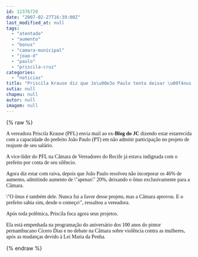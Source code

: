 ```yaml
---
id: 12376720
date: "2007-02-27T16:39:00Z"
last_modified_at: null
tags:
  - "atentado"
  - "aumento"
  - "bonus"
  - "camara-municipal"
  - "joao-d"
  - "paulo"
  - "priscila-cruz"
categories:
  - "noticias"
title: "Priscila Krause diz que Jo\u00e3o Paulo tenta deixar \u00f4nus do aumento nas costas da C\u00e2mara Municipal"
sutia: null
chapeu: null
autor: null
imagem: null
---
```

{% raw %}
<p><P><FONT face=Verdana>A vereadora Priscila Krause (PFL) envia mail ao ex-<STRONG>Blog do JC</STRONG> dizendo estar estarrecida com a capacidade do prefeito João Paulo (PT) em não admitir participação no projeto de reajuste de seu salário. </FONT></P></p>
<p><P><FONT face=Verdana>A vice-líder do PFL na Câmara de Vereadores do Recife já estava indignada com o prefeito por conta de seu silêncio. </FONT></P></p>
<p><P><FONT face=Verdana>Agora diz estar com raiva, depois que João Paulo resolveu não incorporar os 46% de aumento, admitindo aumento de \"apenas\" 20%, deixando o ônus exclusivamente para a Câmara.</FONT></P></p>
<p><P><FONT face=Verdana>\"O ônus é também dele. Nunca fui a favor desse projeto, mas a Câmara aprovou. E o prefeito sabia sim, desde o começo\", ressaltou a vereadora. </FONT></P></p>
<p><P><FONT face=Verdana>Após toda polêmica, Priscila foca agora seus projetos. </FONT></P></p>
<p><P><FONT face=Verdana>Ela está empenhada na programação do aniversário dos 100 anos do pintor pernambucano Cícero Dias e no debate na Câmara sobre violência contra as mulheres, após as mudanças devido à Lei Maria da Penha.</FONT></P> </p>
{% endraw %}